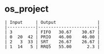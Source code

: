 # os_project

<pre>
| Input     | Output                |
|-----------|-----------------------|
| 3         | FIFO   30.67    30.67 |
| 0  20  42 | PRIO   46.00    46.00 |
| 2   3  33 | SRT_   26.67    26.67 |
| 1  14   5 | RRQ5   55.00      2.3 |
</pre>


